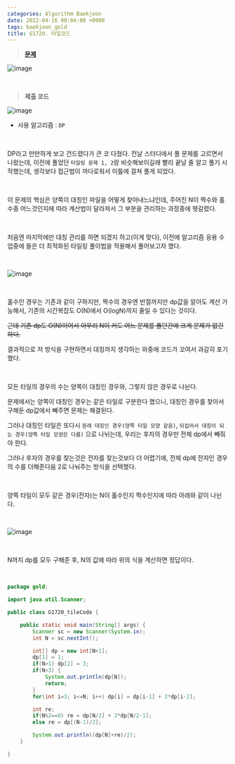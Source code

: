 ```yaml
---
categories: Algorithm Baekjoon
date: 2022-04-16 00:04:00 +0900
tags: baekjoon_gold
title: G1720. 타일코드
---
```


> **[문제](https://www.acmicpc.net/problem/1720)**

![image](https://user-images.githubusercontent.com/80896077/173896038-722284e4-cdd9-4dc2-a71d-ef558a77e1d4.png)

<br>

> **제출 코드**

![image](https://user-images.githubusercontent.com/80896077/173896395-a3ae7da6-537b-4178-b2a4-a9c7b08c45b6.png)

- 사용 알고리즘 : `DP`

<br>

DP라고 만만하게 보고 건드렸다가 큰 코 다쳤다.
전날 스터디에서 풀 문제를 고르면서 나왔는데, 이전에 풀었던 `타일링 문제 1, 2`랑 비슷해보이길래 빨리 끝날 줄 알고 풀기 시작했는데, 생각보다 접근법이 까다로워서 이틀에 걸쳐 풀게 되었다.

<br>

이 문제의 핵심은 양쪽이 대칭인 파일을 어떻게 찾아내느냐인데, 주어진 N이 짝수와 홀수중 어느것인지에 따라 계산법이 달라져서 그 부분을 관리하는 과정중에 헷갈렸다.

<br>

처음엔 마지막에만 대칭 관리를 하면 되겠지 하고(이게 맞다), 이전에 알고리즘 응용 수업중에 들은 더 최적화된 타일링 풀이법을 적용해서 풀어보고자 했다.

<br>

![image](https://user-images.githubusercontent.com/80896077/173896274-a16de8d0-9b3d-4801-a23a-244fdd17d600.png)

<br>

홀수인 경우는 기존과 같이 구하지만, 짝수의 경우엔 반절까지만 dp값을 알아도 계산 가능해서,
기존의 시간복잡도 O(N)에서 O(logN)까지 줄일 수 있다는 것이다.

~~근데 기존 dp도 O(N)이어서 아무리 N이 커도 어느 문제를 풀던간에 크게 문제가 없긴 하다.~~

결과적으로 저 방식을 구현하면서 대칭까지 생각하는 와중에 코드가 꼬여서 과감히 포기했다.

<br>

모든 타일의 경우의 수는 양쪽이 대칭인 경우와, 그렇지 않은 경우로 나뉜다.

문제에서는 양쪽이 대칭인 경우는 같은 타일로 구분한다 했으니, 대칭인 경우를 찾아서 구해둔 dp값에서 빼주면 문제는 해결된다.

그러나 대칭인 타일은 또다시 `원래 대칭인 경우(양쪽 타일 모양 같음)`, `뒤집어서 대칭이 되는 경우(양쪽 타일 모양은 다름)` 으로 나뉘는데, 우리는 후자의 경우만 전체 dp에서 빼줘야 한다.

그러나 후자의 경우를 찾는것은 전자를 찾는것보다 더 어렵기에, 전체 dp에 전자인 경우의 수를 더해준다음 2로 나눠주는 방식을 선택했다.

<br>

양쪽 타일이 모두 같은 경우(전자)는 N이 홀수인지 짝수인지에 따라 아래와 같이 나뉜다.

<br>

![image](https://user-images.githubusercontent.com/80896077/173896330-08220292-a4c6-49ed-8731-e4f6f711ea04.png)

<br>

N까지 dp를 모두 구해준 후, N의 값에 따라 위의 식을 계산하면 정답이다.

<br>

```java
package gold;

import java.util.Scanner;

public class G1720_tileCode {

	public static void main(String[] args) {
		Scanner sc = new Scanner(System.in);
		int N = sc.nextInt();

		int[] dp = new int[N+1];
		dp[1] = 1;
		if(N>1) dp[2] = 3;
		if(N<3) {
			System.out.println(dp[N]);
			return;
		}
		for(int i=3; i<=N; i++) dp[i] = dp[i-1] + 2*dp[i-2];

		int re;
		if(N%2==0) re = dp[N/2] + 2*dp[N/2-1];
		else re = dp[(N-1)/2];

		System.out.println((dp[N]+re)/2);
	}

}
```
